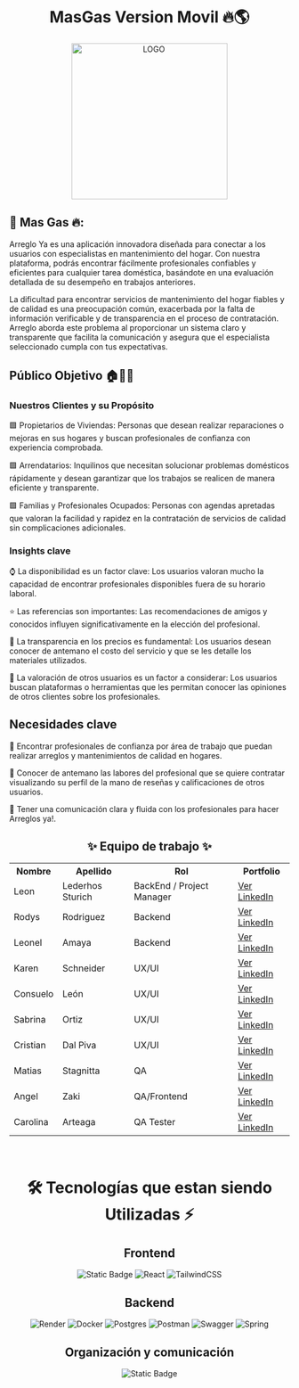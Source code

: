 <h1 align="center"> MasGas Version Movil 🔥🌎</h1>

<div align="center">
  <img src="https://github.com/Angelzaki/my-app-react-native-masgas/images/logo2.png" width="280" alt="LOGO">
</div>

## 📱 Mas Gas 🔥: 
Arreglo Ya es una aplicación innovadora diseñada para conectar a los usuarios con especialistas en mantenimiento del hogar. Con nuestra plataforma, podrás encontrar fácilmente profesionales confiables y eficientes para cualquier tarea doméstica, basándote en una evaluación detallada de su desempeño en trabajos anteriores.

La dificultad para encontrar servicios de mantenimiento del hogar fiables y de calidad es una preocupación común, exacerbada por la falta de información verificable y de transparencia en el proceso de contratación. Arreglo aborda este problema al proporcionar un sistema claro y transparente que facilita la comunicación y asegura que el especialista seleccionado cumpla con tus expectativas.

## Público Objetivo 🏠🏢👫

### Nuestros Clientes y su Propósito
🟩  Propietarios de Viviendas: Personas que desean realizar reparaciones o mejoras en sus hogares y buscan profesionales de confianza con experiencia comprobada.

🟩  Arrendatarios: Inquilinos que necesitan solucionar problemas domésticos rápidamente y desean garantizar que los trabajos se realicen de manera eficiente y transparente.

🟩  Familias y Profesionales Ocupados: Personas con agendas apretadas que valoran la facilidad y rapidez en la contratación de servicios de calidad sin complicaciones adicionales.


### Insights clave

⌚ La disponibilidad es un factor clave: Los usuarios valoran mucho la capacidad de encontrar profesionales disponibles fuera de su horario laboral.

⭐ Las referencias son importantes: Las recomendaciones de amigos y conocidos influyen significativamente en la elección del profesional.

💸 La transparencia en los precios es fundamental: Los usuarios desean conocer de antemano el costo del servicio y que se les detalle los materiales utilizados.

🔮 La valoración de otros usuarios es un factor a considerar: Los usuarios buscan plataformas o herramientas que les permitan conocer las opiniones de otros clientes sobre los profesionales.

## Necesidades clave
🔹​ Encontrar profesionales de confianza por área de trabajo que puedan realizar arreglos y mantenimientos de calidad en hogares.

🔹​ Conocer de antemano las labores del profesional que se quiere contratar visualizando su perfil de la mano de reseñas y calificaciones de otros usuarios.

🔹​ Tener una comunicación clara y fluida con los profesionales para hacer Arreglos ya!.


<h2 align="center">✨ Equipo de trabajo ✨</h2>

<table align="center">
  <tr>
    <th>Nombre</th>
    <th>Apellido</th>
    <th>Rol</th>
    <th>Portfolio</th>
  </tr>
  <tr>
    <td>Leon</td>
    <td>Lederhos Sturich</td>
    <td>BackEnd / Project Manager</td>
    <td><a href="https://www.linkedin.com/in/leon-lederhos-1500661a3/" target="_blank">Ver LinkedIn</a></td>
  </tr>
  <tr>
    <td>Rodys</td>
    <td>Rodriguez</td>
    <td>Backend</td>
    <td><a href="https://www.linkedin.com/in/rodys-rodriguez-b0460b1aa/" target="_blank">Ver LinkedIn</a></td>
  </tr>
   <tr>
    <td>Leonel</td>
    <td>Amaya</td>
    <td>Backend</td>
    <td><a href="https://www.linkedin.com/in/leonelamaya/" target="_blank">Ver LinkedIn</a></td>
  </tr>
   <tr>
    <td>Karen</td>
    <td>Schneider</td>
    <td>UX/UI</td>
    <td><a href="https://www.linkedin.com/in/schneider-karen/" target="_blank">Ver LinkedIn</a></td>
  </tr>
  <tr>
    <td>Consuelo</td>
    <td>León</td>
    <td>UX/UI</td>
    <td><a href="https://www.linkedin.com/in/consuelo-leon-abarca/" target="_blank">Ver LinkedIn</a></td>
  </tr>
     <tr>
    <td>Sabrina</td>
    <td>Ortiz</td>
    <td>UX/UI</td>
    <td><a href="https://www.linkedin.com/in/sabrina-micaela-ortiz/" target="_blank">Ver LinkedIn</a></td>
  </tr>
    <tr>
    <td>Cristian</td>
    <td>Dal Piva</td>
    <td>UX/UI</td>
    <td><a href="https://www.linkedin.com/in/cristiandalpiva/" target="_blank">Ver LinkedIn</a></td>
  </tr>
    <tr>
    <td>Matias</td>
    <td>Stagnitta</td>
    <td>QA</td>
    <td><a href="https://www.linkedin.com/in/matias-stagnitta/" target="_blank">Ver LinkedIn</a></td>
  </tr>
    <tr>
    <td>Angel</td>
    <td>Zaki</td>
    <td>QA/Frontend</td>
    <td><a href="https://www.linkedin.com/in/angel-salazar-maylle-36236b198/" target="_blank">Ver LinkedIn</a></td>
  </tr>
    <tr>
    <td>Carolina</td>
    <td>Arteaga</td>
    <td>QA Tester</td>
    <td><a href="https://www.linkedin.com/in/carola02/" target="_blank">Ver LinkedIn</a></td>
  </tr>
</table>
<br>


<div align='center'>
  <h1>🛠️ Tecnologías que estan siendo Utilizadas ⚡</h1>
</div>

<div align='center'>
  <h2>Frontend</h2>
  </div>

  <div align='center'>
    
![Static Badge](https://img.shields.io/badge/Figma-%23F24E1E?style=for-the-badge&logo=figma&logoColor=white)
![React](https://img.shields.io/static/v1?style=for-the-badge&message=React&color=222222&logo=React&logoColor=61DAFB&label=)
![TailwindCSS](https://img.shields.io/badge/tailwindcss-%2338B2AC.svg?style=for-the-badge&logo=tailwind-css&logoColor=white)

<!-- TECNOLOGÍAS POR VERIFICAR
![Vite](https://img.shields.io/badge/vite-%23646CFF.svg?style=for-the-badge&logo=vite&logoColor=white)
![AXIOS](https://img.shields.io/badge/AXIOS-%235A29E4?style=for-the-badge&logo=axios)
![Vercel](https://img.shields.io/static/v1?style=for-the-badge&message=Vercel&color=000000&logo=Vercel&logoColor=FFFFFF&label=)
 -->

  </div>

<div align='center'>
  <h2>Backend</h2>
  </div>
  
  <div align='center'>
    
![Render](https://img.shields.io/badge/Render-%46E3B7.svg?style=for-the-badge&logo=render&logoColor=white)
![Docker](https://img.shields.io/badge/docker-%230db7ed.svg?style=for-the-badge&logo=docker&logoColor=white)
![Postgres](https://img.shields.io/badge/postgres-%23316192.svg?style=for-the-badge&logo=postgresql&logoColor=white) 
![Postman](https://img.shields.io/badge/Postman-FF6C37?style=for-the-badge&logo=postman&logoColor=white)
![Swagger](https://img.shields.io/badge/-Swagger-%23Clojure?style=for-the-badge&logo=swagger&logoColor=white)
![Spring](https://img.shields.io/badge/spring-%236DB33F.svg?style=for-the-badge&logo=spring&logoColor=white) 

<!-- TECNOLOGÍAS POR VERIFICAR
![JWT](https://img.shields.io/badge/JWT-black?style=for-the-badge&logo=JSON%20web%20tokens)
![Hibernate](https://img.shields.io/badge/Hibernate-59666C?style=for-the-badge&logo=Hibernate&logoColor=white)
 -->
  </div>

<div align='center'>
  <h2>Organización y comunicación</h2>
  </div>
  
  <div align="center">
  
![Static Badge](https://img.shields.io/badge/WhatsApp-25D366?style=for-the-badge&logo=whatsapp&logoColor=white)
  </div>
<br>
